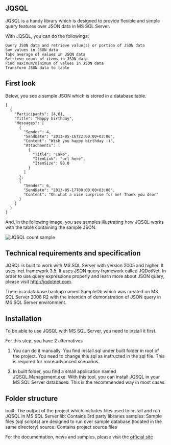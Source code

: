 ## JQSQL

JQSQL is a handy library which is designed to provide flexible and simple query features over JSON data in MS SQL Server.

With JQSQL, you can do the followings:

	Query JSON data and retrieve value(s) or portion of JSON data
	Sum values in JSON data
	Take average of values in JSON data
	Retrieve count of items in JSON data
	Find maximum/minimum of values in JSON data
	Transform JSON data to table

## First look

Below, you see a sample JSON which is stored in a database table.

	
	[
	  {
	    "Participants": [4,6],
	    "Title": "Happy birthday",
	    "Messages": [
	      {
	        "Sender": 4,
	        "SendDate": "2013-05-16T22:00:00+03:00",
	        "Content": "Wish you happy birthday :)",
	        "Attachments": [
	          {
	            "Title": "Cake",
	            "ItemLink": "url here",
	            "ItemSize": 90.0
	          }
	        ]
	      },
	      {
	        "Sender": 6,
	        "SendDate": "2013-05-17T00:00:00+03:00",
	        "Content": "Oh what a nice surprise for me! Thank you dear"
	      }
	    ]
	  }
	]

And, in the following image, you see samples illustrating how JQSQL works with the table containing the sample JSON.
	
![JQSQL count sample](https://github.com/ercananlama/JQSQL/raw/master/doc/CountSampleScreen.png)

## Technical requirements and specification

JQSQL is built to work with MS SQL Server with version 2005 and higher. It uses .net framework 3.5.
It uses JSON query framework called JQDotNet. In order to use query expressions properly and learn more about JSON query, 
please visit http://jqdotnet.com.

There is a database backup named SampleDb which was created on MS SQL Server 2008 R2 with the 
intention of demonstration of JSON query in MS SQL Server environment.

## Installation

To be able to use JQSQL with MS SQL Server, you need to install it first. 

For this step, you have 2 alternatives

1) 
	You can do it manually. You find install.sql under built folder in root of the project. 
	You need to change this sql as instructed in the sql file. 
	This is required for more advanced scenarios.

2) 
	In built folder, you find a small application named JQSQL.Management.exe. 
	With this tool, you can install JQSQL in your MS SQL Server databases.
	This is the recommended way in most cases.

## Folder structure

built: The output of the project which includes files used to install and run JQSQL in MS SQL Server
lib: Contains 3rd party libraries
samples: Sample files (sql scripts) are designed to run over sample database (located in the same directory)
source: Contains project source files	
	
For the documentation, news and samples, please visit the [official site](http://jqsql.com)
